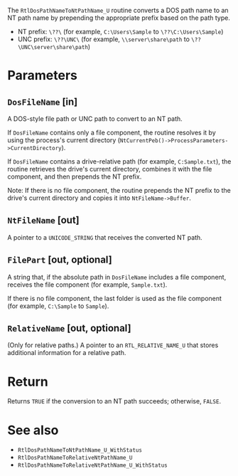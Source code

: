 The `RtlDosPathNameToNtPathName_U` routine converts a DOS path name to an NT path name by prepending the appropriate prefix based on the path type.

* NT prefix: `\??\` (for example, `C:\Users\Sample` to `\??\C:\Users\Sample`)
* UNC prefix: `\??\UNC\` (for example, `\\server\share\path` to `\??\UNC\server\share\path`)

# Parameters

## `DosFileName` [in]

A DOS-style file path or UNC path to convert to an NT path.

If `DosFileName` contains only a file component, the routine resolves it by using the process's current directory (`NtCurrentPeb()->ProcessParameters->CurrentDirectory`).

If `DosFileName` contains a drive-relative path (for example, `C:Sample.txt`), the routine retrieves the drive's current directory, combines it with the file component, and then prepends the NT prefix. 

Note: If there is no file component, the routine prepends the NT prefix to the drive's current directory and copies it into `NtFileName->Buffer`.

## `NtFileName` [out]

A pointer to a `UNICODE_STRING` that receives the converted NT path.

## `FilePart` [out, optional]

A string that, if the absolute path in `DosFileName` includes a file component, receives the file component (for example, `Sample.txt`).

If there is no file component, the last folder is used as the file component (for example, `C:\Sample` to `Sample`).

## `RelativeName` [out, optional]

(Only for relative paths.) A pointer to an `RTL_RELATIVE_NAME_U` that stores additional information for a relative path.

# Return
Returns `TRUE` if the conversion to an NT path succeeds; otherwise, `FALSE`.

# See also
- `RtlDosPathNameToNtPathName_U_WithStatus`
- `RtlDosPathNameToRelativeNtPathName_U`
- `RtlDosPathNameToRelativeNtPathName_U_WithStatus`
